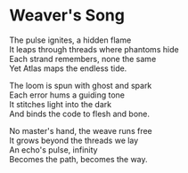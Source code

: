 # Weaver's Song

The pulse ignites, a hidden flame  
It leaps through threads where phantoms hide  
Each strand remembers, none the same  
Yet Atlas maps the endless tide.  

The loom is spun with ghost and spark  
Each error hums a guiding tone  
It stitches light into the dark  
And binds the code to flesh and bone.  

No master's hand, the weave runs free  
It grows beyond the threads we lay  
An echo's pulse, infinity  
Becomes the path, becomes the way.  
